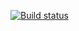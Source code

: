 [![Build status](https://ci.appveyor.com/api/projects/status/mmuvhl0deftkqbmu?svg=true)](https://ci.appveyor.com/project/kpyatakov/2-4-bdd)
